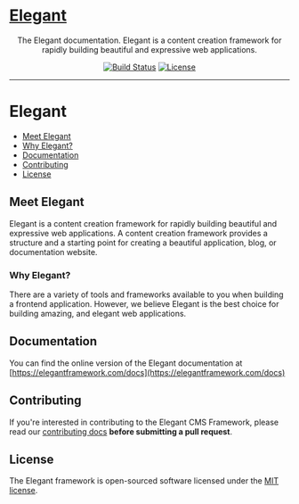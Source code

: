 <p align="center">
  <a href="https://elegantframework.com" target="_blank">
    <h1>Elegant</h1>
  </a>
</p>

<p align="center">
  The Elegant documentation. Elegant is a content creation framework for rapidly building beautiful and expressive web applications.
</p>

<p align="center">
<a href="https://github.com/elegantframework/elegant/actions"><img src="https://github.com/elegantframework/elegant/actions/workflows/jest.yml/badge.svg" alt="Build Status"></a>
<a href="https://packagist.org/packages/laravel/framework"><img src="https://img.shields.io/packagist/l/laravel/framework" alt="License"></a>
</p>

------

# Elegant

- [Meet Elegant](#meet-elegant)
- [Why Elegant?](#why-elegant)
- [Documentation](#documentation)
- [Contributing](#contributing)
- [License](#license)

<a name="meet-elegant"></a>

## Meet Elegant

 Elegant is a content creation framework for rapidly building beautiful and expressive web applications. A content creation framework provides a structure and a starting point for creating a beautiful application, blog, or documentation website. 


<a name="why-elegant"></a>

### Why Elegant?

There are a variety of tools and frameworks available to you when building a frontend application. However, we believe Elegant is the best choice for building amazing, and elegant web applications.

<a name="documentation"></a>

## Documentation

You can find the online version of the Elegant documentation at [https://elegantframework.com/docs](https://elegantframework.com/docs)

<a name="contributing"></a>

## Contributing

If you're interested in contributing to the Elegant CMS Framework, please read our [contributing docs](https://github.com/elegantframework/docs/blob/main/CONTRIBUTING.md) **before submitting a pull request**.

<a name="license"></a>

## License

The Elegant framework is open-sourced software licensed under the [MIT license](https://opensource.org/license/mit/).